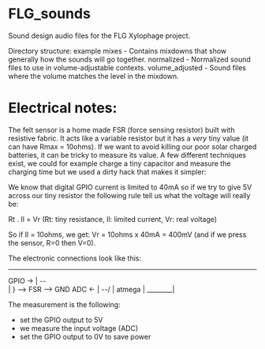 FLG_sounds
==========

Sound design audio files for the FLG Xylophage project.

Directory structure:
example mixes     - Contains mixdowns that show generally how the sounds will go together.
normalized        - Normalized sound files to use in volume-adjustable contexts.
volume_adjusted   - Sound files where the volume matches the level in the mixdown.


Electrical notes:
=================

The felt sensor is a home made FSR (force sensing resistor) built with resistive fabric.
It acts like a variable resistor but it has a *very* tiny value (it can have Rmax = 10ohms).
If we want to avoid killing our poor solar charged batteries, it can be tricky to measure its value.
A few different techniques exist, we could for example charge a tiny capacitor and measure the charging time but we used a dirty hack that makes it simpler:

We know that digital GPIO current is limited to 40mA so if we try to give 5V across our tiny resistor the following rule tell us what the voltage will really be:

Rt . Il = Vr (Rt: tiny resistance, Il: limited current, Vr: real voltage)

So if Il = 10ohms, we get: Vr = 10ohms x 40mA = 400mV (and if we press the sensor, R=0 then V=0).

The electronic connections look like this:

________
GPIO -> | --\
        |    } --> FSR --> GND
ADC  <- | --/
        |
atmega  |
________|


The measurement is the following:
 - set the GPIO output to 5V
 - we measure the input voltage (ADC)
 - set the GPIO output to 0V to save power

